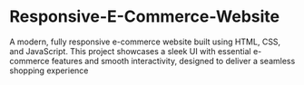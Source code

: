 # Responsive-E-Commerce-Website
A modern, fully responsive e-commerce website built using HTML, CSS, and JavaScript. This project showcases a sleek UI with essential e-commerce features and smooth interactivity, designed to deliver a seamless shopping experience 
